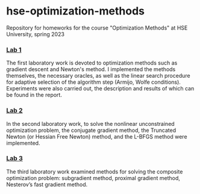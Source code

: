 # hse-optimization-methods
Repository for homeworks for the course "Optimization Methods" at HSE University, spring 2023
### [Lab 1](https://github.com/rollinea/hse-optimization-methods/tree/main/lab1)
The first laboratory work is devoted to optimization methods such as gradient descent and Newton's method. I implemented the methods themselves, the necessary oracles, as well as the linear search procedure for adaptive selection of the algorithm step (Armijo, Wolfe conditions). Experiments were also carried out, the description and results of which can be found in the report.
### [Lab 2](https://github.com/rollinea/hse-optimization-methods/tree/main/lab2)
In the second laboratory work, to solve the nonlinear unconstrained optimization problem, the conjugate gradient method, the Truncated Newton (or Hessian Free Newton) method, and the L-BFGS method were implemented.
### [Lab 3](https://github.com/rollinea/hse-optimization-methods/tree/main/lab3) 
The third laboratory work examined methods for solving the composite optimization problem: subgradient method, proximal gradient method, Nesterov’s fast gradient method.


